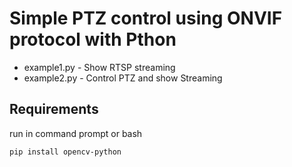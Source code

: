 # Simple PTZ control using ONVIF protocol with Pthon

* example1.py - Show RTSP streaming
* example2.py - Control PTZ and show Streaming

## Requirements

run in command prompt or bash

    pip install opencv-python
